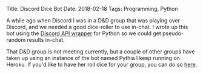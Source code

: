 Title: Discord Dice Bot
Date: 2018-02-18
Tags: Programming, Python

A while ago when Discord I was in a D&D group that was playing over Discord,
and we needed a good dice-roller to use in-chat. I wrote up this bot using
the [Discord API wrapper][discord.py] for Python so we could get pseudo-random
results in-chat.

That D&D group is not meeting currently, but a couple of other groups have
taken up using an instance of the bot named Pythia I keep running on Heroku.
If you'd like to have her roll dice for your group, you can do so [here][add-pythia].

[discord.py]: https://github.com/
[add-pythia]: https://discordapp.com/oauth2/authorize?client_id=202861748133298177&scope=bot&permissions=3072
